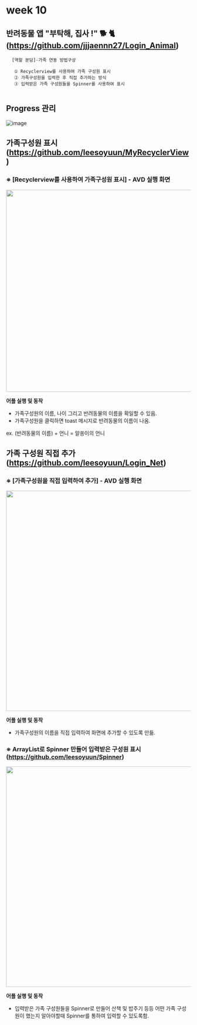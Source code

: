 #  week 10


## 반려동물 앱 "부탁해, 집사 !" 🐕 🐈 (https://github.com/jjjaennn27/Login_Animal)
<pre> <code> [역할 분담]-가족 연동 방법구상 

   ① Recyclerview를 사용하여 가족 구성원 표시
   ② 가족구성원을 입력한 후 직접 추가하는 방식
   ③ 입력받은 가족 구성원들을 Spinner를 사용하여 표시

</code></pre>

## Progress 관리
![image](https://user-images.githubusercontent.com/72747781/117760924-72a63880-b261-11eb-9d22-66ece4b437a1.png)


## 가족구성원 표시(https://github.com/leesoyuun/MyRecyclerView)

###  ※ [Recyclerview를 사용하여 가족구성원 표시] - AVD 실행 화면
<img src="https://user-images.githubusercontent.com/72747781/117760528-c2d0cb00-b260-11eb-95ef-1e963285ada0.png" height="550px"></img>


**어플 실행 및 동작**  
* 가족구성원의 이름, 나이 그리고 반려동물의 이름을 확일할 수 있음.
* 가족구성원을 클릭하면 toast 메시지로 반려동물의 이름이 나옴.

 ex. (반려동물의 이름) + 언니 = 알쏭이의 언니
 
 ## 가족 구성원 직접 추가 (https://github.com/leesoyuun/Login_Net)
 
 ### ※ [가족구성원을 직접 입력하여 추가] - AVD 실행 화면
 <img src="https://user-images.githubusercontent.com/72747781/117762433-1ee91e80-b264-11eb-95bb-3c8e22cff9d0.png" height="600px"></img>
 

**어플 실행 및 동작**  
* 가족구성원의 이름을 직접 입력하여 화면에 추가할 수 있도록 만듦.

###  ※ ArrayList로 Spinner 만들어 입력받은 구성원 표시(https://github.com/leesoyuun/Spinner)
 <img src="https://user-images.githubusercontent.com/72747781/117762433-1ee91e80-b264-11eb-95bb-3c8e22cff9d0.png" height="600px"></img>

**어플 실행 및 동작**  
* 입력받은 가족 구성원들을 Spinner로 만들어 산책 및 밥주기 등등 어떤 가족 구성원이 했는지 알아야할때 Spinner를 통하여 입력할 수 있도록함.

